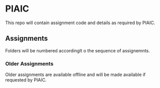 # PIAIC

This repo will contain assignment code and details as required by PIAIC.

## Assignments

Folders will be numbered accordinglt o the sequence of assignemnts.

### Older Assignments

Older assignments are available offline and will be made available if requested by PIAIC.